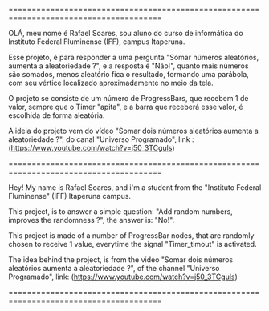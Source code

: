 =======================================================================================

OLÁ, meu nome é Rafael Soares, sou aluno do curso de informática do Instituto Federal Fluminense (IFF), campus Itaperuna.

Esse projeto, é para responder a uma pergunta "Somar números aleatórios, aumenta a aleatoriedade ?", e a resposta é "Não!", quanto mais números são somados, menos aleatório fica o resultado, formando uma parábola, com seu vértice localizado aproximadamente no meio da tela.

O projeto se consiste de um número de ProgressBars, que recebem 1 de valor, sempre que o Timer "apita", e a barra que receberá esse valor, é escolhida de forma aleatória.

A ideia do projeto vem do vídeo "Somar dois números aleatórios aumenta a aleatoriedade ?", do canal "Universo Programado", link :(https://www.youtube.com/watch?v=j50_3TCguls)

=======================================================================================

Hey! My name is Rafael Soares, and i'm a student from the "Instituto Federal Fluminense" (IFF) Itaperuna campus.

This project, is to answer a simple question: "Add random numbers, improves the randomness ?", the answer is: "No!".

This project is made of a number of ProgressBar nodes, that are randomly chosen to receive 1 value, everytime the signal "Timer_timout" is activated.

The idea behind the project, is from the video "Somar dois números aleatórios aumenta a aleatoriedade ?", of the channel "Universo Programado", link: (https://www.youtube.com/watch?v=j50_3TCguls)

=======================================================================================
